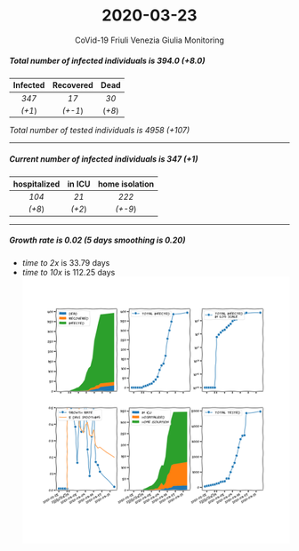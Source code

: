 <div align='center'>

# 2020-03-23
CoVid-19 Friuli Venezia Giulia Monitoring
</div>

##### Total number of infected individuals is 394.0 (+8.0)
Infected | Recovered | Dead
:---: | :---: | :---:
*347* | *17* | *30*
*(+1*) | *(+-1*) | (*+8*)

*Total number of tested individuals is 4958 (+107)*
***
##### Current number of infected individuals is 347 (+1)
hospitalized | in ICU | home isolation
:---: | :---: | :---:
*104* |*21* |*222*
*(+8*) |*(+2*) |*(+-9*)
***
##### Growth rate is 0.02 (5 days smoothing is 0.20)
- *time to 2x* is 33.79 days
- *time to 10x* is 112.25 days
![stats][stats]

[stats]: stats_FriuliVeneziaGiulia.png
